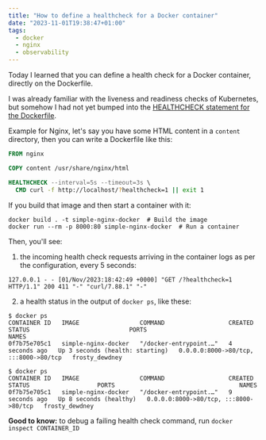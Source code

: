 ```yaml
---
title: "How to define a healthcheck for a Docker container"
date: "2023-11-01T19:38:47+01:00"
tags:
  - docker
  - nginx
  - observability
---
```


Today I learned that you can define a health check for a Docker container,
directly on the Dockerfile.

I was already familiar with the liveness and readiness checks of Kubernetes,
but somehow I had not yet bumped into the [HEALTHCHECK statement for the Dockerfile](https://docs.docker.com/engine/reference/builder/#healthcheck).

Example for Nginx, let's say you have some HTML content in a `content` directory,
then you can write a Dockerfile like this:

```dockerfile
FROM nginx

COPY content /usr/share/nginx/html

HEALTHCHECK --interval=5s --timeout=3s \
  CMD curl -f http://localhost/?healthcheck=1 || exit 1
```

If you build that image and then start a container with it:

```shell
docker build . -t simple-nginx-docker  # Build the image
docker run --rm -p 8000:80 simple-nginx-docker  # Run a container
```

Then, you'll see:

1. the incoming health check requests arriving in the container logs as per the configuration, every 5 seconds:

```access_log
127.0.0.1 - - [01/Nov/2023:18:42:49 +0000] "GET /?healthcheck=1 HTTP/1.1" 200 411 "-" "curl/7.88.1" "-"
```

2. a health status in the output of `docker ps`, like these:

```
$ docker ps
CONTAINER ID   IMAGE                 COMMAND                  CREATED         STATUS                            PORTS                                   NAMES
0f7b75e705c1   simple-nginx-docker   "/docker-entrypoint.…"   4 seconds ago   Up 3 seconds (health: starting)   0.0.0.0:8000->80/tcp, :::8000->80/tcp   frosty_dewdney
```

```
$ docker ps
CONTAINER ID   IMAGE                 COMMAND                  CREATED         STATUS                   PORTS                                   NAMES
0f7b75e705c1   simple-nginx-docker   "/docker-entrypoint.…"   9 seconds ago   Up 8 seconds (healthy)   0.0.0.0:8000->80/tcp, :::8000->80/tcp   frosty_dewdney
```

**Good to know:** to debug a failing health check command, run `docker inspect CONTAINER_ID`
